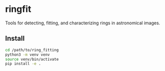 # ringfit

Tools for detecting, fitting, and characterizing rings in astronomical images.

## Install

```bash
cd /path/to/ring_fitting
python3 -m venv venv
source venv/bin/activate
pip install -e .
